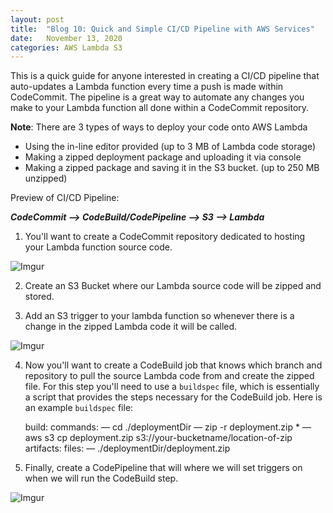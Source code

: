 ```yaml
---
layout: post
title:  "Blog 10: Quick and Simple CI/CD Pipeline with AWS Services"
date:   November 13, 2020
categories: AWS Lambda S3 
---
```


This is a quick guide for anyone interested in creating a  CI/CD pipeline that auto-updates a Lambda function every time a push is made within CodeCommit. The pipeline is a great way to automate any changes you make to your Lambda function all done within a CodeCommit repository.

**Note**: There are 3 types of ways to deploy your code onto AWS Lambda

* Using the in-line editor provided (up to 3 MB of Lambda code storage)
* Making a zipped deployment package and uploading it via console
* Making a zipped package and saving it in the S3 bucket. (up to 250 MB unzipped)

Preview of CI/CD Pipeline:

***CodeCommit --> CodeBuild/CodePipeline --> S3 --> Lambda***

1. You'll want to create a CodeCommit repository dedicated to hosting your Lambda function source code.

![Imgur](https://i.imgur.com/qacL4Sv.png)

2. Create an S3 Bucket where our Lambda source code will be zipped and stored.

3. Add an S3 trigger to your lambda function so whenever there is a change in the zipped Lambda code it will be called.

![Imgur](https://i.imgur.com/6PjTofn.png)

4. Now you'll want to create a CodeBuild job that knows which branch and repository to pull the source Lambda code from and create the zipped file. For this step you'll need to use a `buildspec` file, which is essentially a script that provides the steps necessary for the CodeBuild job. Here is an example `buildspec` file:


    build:
    commands:
    — cd ./deploymentDir
    — zip -r deployment.zip *
    — aws s3 cp deployment.zip s3://your-bucketname/location-of-zip
    artifacts:
    files:
    — ./deploymentDir/deployment.zip

5. Finally, create a CodePipeline that will where we will set triggers on when we will run the CodeBuild step.

![Imgur](https://i.imgur.com/HFWC4pP.png)